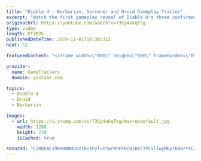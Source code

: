 ```yaml
---
title: "Diablo 4 - Barbarian, Sorcerer and Druid Gameplay Trailer"
excerpt: "Watch the first gameplay reveal of Diablo 4's three confirmed classes: The Barbarian, the Sorcerer, and the Druid."
originalUrl: https://youtube.com/watch?v=73Cg4akqTsg
type: video
length: PT3M3S
publishedDateTime: 2019-11-01T18:38:31Z
heat: 52

featuredContent: "<iframe width=\"800\" height=\"500\" frameborder=\"0\" src=\"https://www.youtube.com/embed/73Cg4akqTsg\" allow=\"accelerometer; autoplay; encrypted-media; gyroscope; picture-in-picture\" allowfullscreen></iframe>"

provider:
  name: GameTrailers
  domain: youtube.com

topics:
  - Diablo 4
  - Druid
  - Barbarian

images:
  - url: https://i.ytimg.com/vi/73Cg4akqTsg/maxresdefault.jpg
    width: 1280
    height: 720
    isCached: true

secured: "C2RQEmE198m4WNUUozIh+1PyluYYwrXnFFDcQiBzCTPC5lTwyMkyT660/YsC/+bQ4TKfUJlciTaSMyel0xTy9gtPd1LzYrueyIVfs6JXkdpWNfBD4nd4BUs6otPwrofp/ZUZ4WxOPsQuhfqFcN+WW5sS6L85u/SxMnisfuWZHDAxfzgy/FZdYAIY7mK2MYwavElxNham2EWMHTWwBhzrzv4O3Gxl21VMFz/7iBc1J66VVlV9Kd3sbUMXsUmRuqRVf3ljXzSfD7VYJEZfXLaPlgPi3JHMT6NGuvGhLn0EQWtDi7vdYfnKgdhaOow9jsXsjrh8YtGrK/OC3hQVKiEXB2nm6mgHZAK+h8Wwm/XlSZoFiRRhvLz60+3p7G0CTkXPYPpcBc8Xm8vsTzZs+GuuKgF5DwdcfaoP/JKGSy1qrQKVPmS18y+sJHCZ06yMtzA0;4DzLu4F5U3cvilJBDvGuog=="
---
```


